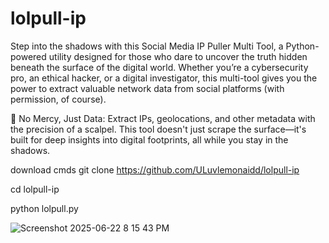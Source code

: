 
# lolpull-ip

Step into the shadows with this Social Media IP Puller Multi Tool, a Python-powered utility designed for those who dare to uncover the truth hidden beneath the surface of the digital world. Whether you’re a cybersecurity pro, an ethical hacker, or a digital investigator, this multi-tool gives you the power to extract valuable network data from social platforms (with permission, of course).

🔪 No Mercy, Just Data:
Extract IPs, geolocations, and other metadata with the precision of a scalpel. This tool doesn't just scrape the surface—it's built for deep insights into digital footprints, all while you stay in the shadows.

download cmds 
git clone https://github.com/ULuvlemonaidd/lolpull-ip

cd lolpull-ip

python lolpull.py




![Screenshot 2025-06-22 8 15 43 PM](https://github.com/user-attachments/assets/cc1ab2b4-14e8-4fcd-be4b-97bfebac3bc0)
